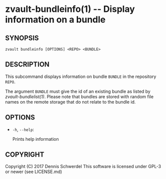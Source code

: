 zvault-bundleinfo(1) -- Display information on a bundle
=======================================================

## SYNOPSIS

`zvault bundleinfo [OPTIONS] <REPO> <BUNDLE>`


## DESCRIPTION

This subcommand displays information on bundle `BUNDLE` in the repository
`REPO`.

The argument `BUNDLE` must give the id of an existing bundle as listed by
_zvault-bundlelist(1)_. Please note that bundles are stored with random file
names on the remote storage that do not relate to the bundle id.



## OPTIONS

  * `-h`, `--help`:

    Prints help information


## COPYRIGHT

Copyright (C) 2017  Dennis Schwerdel
This software is licensed under GPL-3 or newer (see LICENSE.md)
